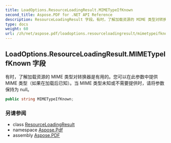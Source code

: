 ```yaml
---
title: LoadOptions.ResourceLoadingResult.MIMETypeIfKnown
second_title: Aspose.PDF for .NET API Reference
description: ResourceLoadingResult 字段。有时，了解加载资源的 MIME 类型对转换器是有用的。您可以在此参数中提供 MIME 类型（如果在加载后已知）。当 MIME 类型未知或不需要提供时，请将参数保持为 null。
type: docs
weight: 60
url: /zh/net/aspose.pdf/loadoptions.resourceloadingresult/mimetypeifknown/
---
```

## LoadOptions.ResourceLoadingResult.MIMETypeIfKnown 字段

有时，了解加载资源的 MIME 类型对转换器是有用的。您可以在此参数中提供 MIME 类型（如果在加载后已知）。当 MIME 类型未知或不需要提供时，请将参数保持为 null。

```csharp
public string MIMETypeIfKnown;
```

### 另请参阅

* class [ResourceLoadingResult](../)
* namespace [Aspose.Pdf](../../../aspose.pdf/)
* assembly [Aspose.PDF](../../../)